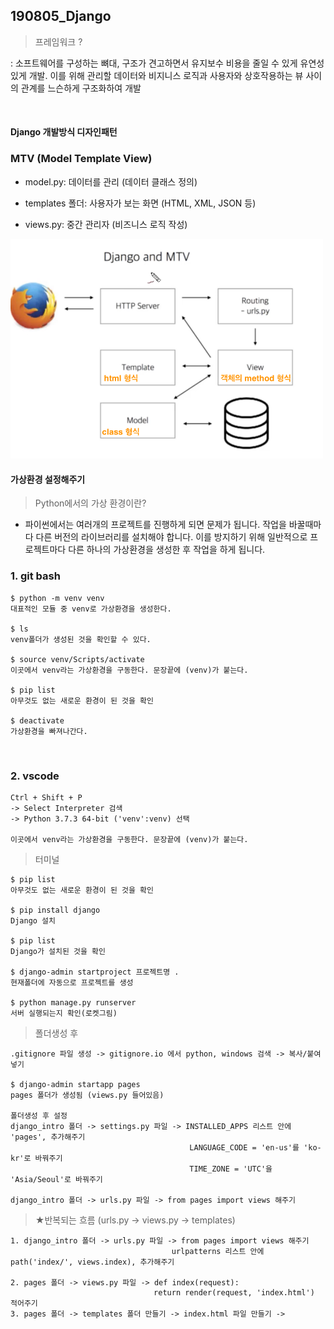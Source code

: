 ## 190805_Django

> 프레임워크 ?

: 소프트웨어를 구성하는 뼈대,  구조가 견고하면서 유지보수 비용을 줄일 수 있게 유연성있게 개발.   이를 위해 관리할 데이터와 비지니스 로직과 사용자와 상호작용하는 뷰 사이의 관계를 느슨하게 구조화하여 개발

<br>

#### Django 개발방식 디자인패턴

### MTV (Model Template View)

- model.py: 데이터를 관리 (데이터 클래스 정의)

- templates 폴더: 사용자가 보는 화면 (HTML, XML, JSON 등)

- views.py: 중간 관리자 (비즈니스 로직 작성)

<img src="assets/mtv.png" width="500px">

<br>

#### 가상환경 설정해주기

> Python에서의 가상 환경이란?	

- 파이썬에서는 여러개의 프로젝트를 진행하게 되면 문제가 됩니다. 작업을 바꿀때마다 다른 버전의 라이브러리를 설치해야 합니다. 이를 방지하기 위해 일반적으로 프로젝트마다 다른 하나의 가상환경을 생성한 후 작업을 하게 됩니다.

### 1. git bash

```
$ python -m venv venv
대표적인 모듈 중 venv로 가상환경을 생성한다.

$ ls
venv폴더가 생성된 것을 확인할 수 있다.

$ source venv/Scripts/activate
이곳에서 venv라는 가상환경을 구동한다. 문장끝에 (venv)가 붙는다.

$ pip list
아무것도 없는 새로운 환경이 된 것을 확인

$ deactivate
가상환경을 빠져나간다.
```

<br>

### 2. vscode

```
Ctrl + Shift + P
-> Select Interpreter 검색
-> Python 3.7.3 64-bit ('venv':venv) 선택

이곳에서 venv라는 가상환경을 구동한다. 문장끝에 (venv)가 붙는다.
```

>  터미널

```
$ pip list 
아무것도 없는 새로운 환경이 된 것을 확인

$ pip install django
Django 설치

$ pip list
Django가 설치된 것을 확인

$ django-admin startproject 프로젝트명 .
현재폴더에 자동으로 프로젝트를 생성

$ python manage.py runserver
서버 실행되는지 확인(로켓그림)
```

> 폴더생성 후

```
.gitignore 파일 생성 -> gitignore.io 에서 python, windows 검색 -> 복사/붙여넣기

$ django-admin startapp pages
pages 폴더가 생성됨 (views.py 들어있음)

폴더생성 후 설정
django_intro 폴더 -> settings.py 파일 -> INSTALLED_APPS 리스트 안에 'pages', 추가해주기
										LANGUAGE_CODE = 'en-us'를 'ko-kr'로 바꿔주기
										TIME_ZONE = 'UTC'을 'Asia/Seoul'로 바꿔주기
										
django_intro 폴더 -> urls.py 파일 -> from pages import views 해주기
```

> ★반복되는 흐름 (urls.py -> views.py -> templates)

```
1. django_intro 폴더 -> urls.py 파일 -> from pages import views 해주기
									urlpatterns 리스트 안에 path('index/', views.index), 추가해주기

2. pages 폴더 -> views.py 파일 -> def index(request):
    							return render(request, 'index.html') 적어주기
3. pages 폴더 -> templates 폴더 만들기 -> index.html 파일 만들기 -> 
```

<br>



<!DOCTYPE html

